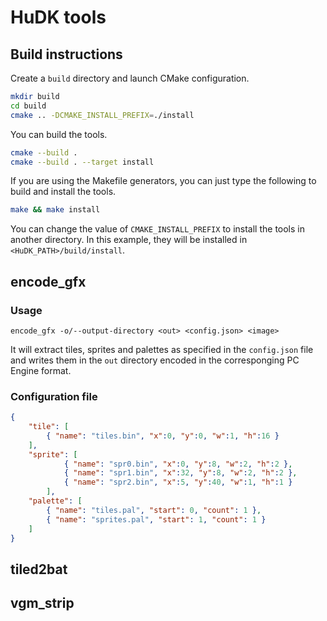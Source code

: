 # HuDK tools

## Build instructions

Create a `build` directory and launch CMake configuration.
```bash
mkdir build
cd build
cmake .. -DCMAKE_INSTALL_PREFIX=./install
```

You can build the tools.
```bash
cmake --build .
cmake --build . --target install
```

If you are using the Makefile generators, you can just type the following to build and install the tools.
```bash
make && make install
```

You can change the value of `CMAKE_INSTALL_PREFIX` to install the tools in another directory.
In this example, they will be installed in `<HuDK_PATH>/build/install`.

## encode_gfx

### Usage
```
encode_gfx -o/--output-directory <out> <config.json> <image>
```

It will extract tiles, sprites and palettes as specified in the `config.json` file and writes them in the `out` directory encoded in the corresponging PC Engine format.

### Configuration file

```json
{
	"tile": [
		{ "name": "tiles.bin", "x":0, "y":0, "w":1, "h":16 }
    ],
    "sprite": [
            { "name": "spr0.bin", "x":0, "y":8, "w":2, "h":2 },
            { "name": "spr1.bin", "x":32, "y":8, "w":2, "h":2 },
            { "name": "spr2.bin", "x":5, "y":40, "w":1, "h":1 }
        ],
    "palette": [
        { "name": "tiles.pal", "start": 0, "count": 1 },
        { "name": "sprites.pal", "start": 1, "count": 1 }
    ]
}
```

## tiled2bat

## vgm_strip